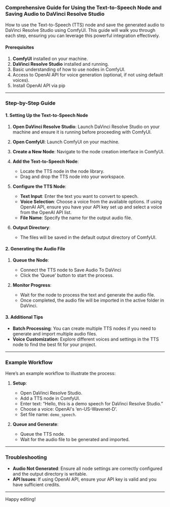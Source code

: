 ### Comprehensive Guide for Using the Text-to-Speech Node and Saving Audio to DaVinci Resolve Studio

How to use the Text-to-Speech (TTS) node and save the generated audio to DaVinci Resolve Studio using ComfyUI. This guide will walk you through each step, ensuring you can leverage this powerful integration effectively.

#### Prerequisites
1. **ComfyUI** installed on your machine.
2. **DaVinci Resolve Studio** installed and running.
3. Basic understanding of how to use nodes in ComfyUI.
4. Access to OpenAI API for voice generation (optional, if not using default voices).
5. Install OpenAI API via pip

---

### Step-by-Step Guide

#### 1. Setting Up the Text-to-Speech Node

1. **Open DaVinci Resolve Studio**:
   Launch DaVinci Resolve Studio on your machine and ensure it is running before proceeding with ComfyUI.

2. **Open ComfyUI**:
   Launch ComfyUI on your machine.

3. **Create a New Node**:
   Navigate to the node creation interface in ComfyUI.

4. **Add the Text-to-Speech Node**:
   - Locate the TTS node in the node library.
   - Drag and drop the TTS node into your workspace.

5. **Configure the TTS Node**:
   - **Text Input**: Enter the text you want to convert to speech.
   - **Voice Selection**: Choose a voice from the available options. If using OpenAI API, ensure you have your API key set up and select a voice from the OpenAI API list.
   - **File Name**: Specify the name for the output audio file.

6. **Output Directory**:
   - The files will be saved in the default output directory of ComfyUI.

#### 2. Generating the Audio File

1. **Queue the Node**:
   - Connect the TTS node to Save Audio To DaVinci
   - Click the ‘Queue’ button to start the process.

2. **Monitor Progress**:
   - Wait for the node to process the text and generate the audio file.
   - Once completed, the audio file will be imported in the active folder in DaVinci.

#### 3. Additional Tips

- **Batch Processing**: You can create multiple TTS nodes if you need to generate and import multiple audio files.
- **Voice Customization**: Explore different voices and settings in the TTS node to find the best fit for your project.
---

### Example Workflow

Here’s an example workflow to illustrate the process:

1. **Setup**:
   - Open DaVinci Resolve Studio.
   - Add a TTS node in ComfyUI.
   - Enter text: “Hello, this is a demo speech for DaVinci Resolve Studio.”
   - Choose a voice: OpenAI's ‘en-US-Wavenet-D’.
   - Set file name: `demo_speech`.

2. **Queue and Generate**:
   - Queue the TTS node.
   - Wait for the audio file to be generated and imported.
---

### Troubleshooting

- **Audio Not Generated**: Ensure all node settings are correctly configured and the output directory is writable.
- **API Issues**: If using OpenAI API, ensure your API key is valid and you have sufficient credits.

---

Happy editing!

